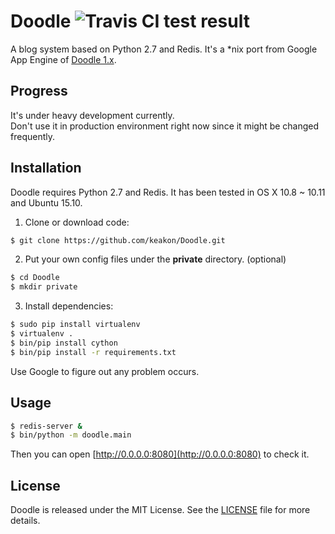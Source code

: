 # Doodle ![Travis CI test result](https://travis-ci.org/keakon/Doodle.svg?branch=master)
A blog system based on Python 2.7 and Redis. It's a *nix port from Google App Engine of [Doodle 1.x](https://bitbucket.org/keakon/doodle/).

## Progress
It's under heavy development currently.  
Don't use it in production environment right now since it might be changed frequently.

## Installation
Doodle requires Python 2.7 and Redis. It has been tested in OS X 10.8 ~ 10.11 and Ubuntu 15.10.

1. Clone or download code:
  ```bash
  $ git clone https://github.com/keakon/Doodle.git
  ```
  
2. Put your own config files under the **private** directory. (optional)
  ```bash
  $ cd Doodle
  $ mkdir private
  ```

3. Install dependencies:
  ```bash
  $ sudo pip install virtualenv
  $ virtualenv .
  $ bin/pip install cython
  $ bin/pip install -r requirements.txt
  ```
  Use Google to figure out any problem occurs.

## Usage
```bash
$ redis-server &
$ bin/python -m doodle.main
```
Then you can open [http://0.0.0.0:8080](http://0.0.0.0:8080) to check it.

## License
Doodle is released under the MIT License. See the [LICENSE](https://raw.githubusercontent.com/keakon/Doodle/master/LICENSE) file for more details.
